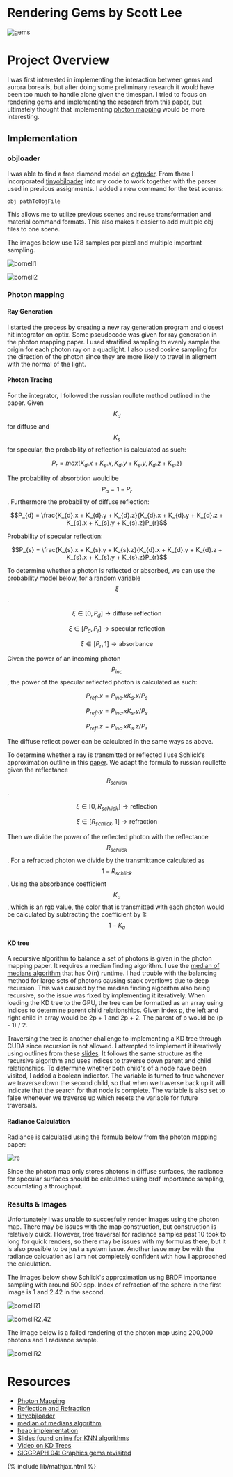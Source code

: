 # Rendering Gems by Scott Lee
![gems](images/gems.jpeg)

# Project Overview

I was first interested in implementing the interaction between gems and aurora borealis, but after doing some preliminary research it would have been too much to handle alone given the timespan. I tried to  focus on rendering gems and implementing the research from this [paper](https://dl.acm.org/doi/10.1145/1015706.1015708), but ultimately thought that implementing [photon mapping](https://graphics.stanford.edu/courses/cs348b-00/course8.pdf) would be more interesting.

## Implementation

### objloader
I was able to find a free diamond model on [cgtrader](https://www.cgtrader.com/free-3d-models/scripts-plugins/modelling/low-poly-diamond-6899deeb-29ce-4d74-aa69-cc5d6418a390). From there I incorporated [tinyobjloader](https://github.com/tinyobjloader/tinyobjloader) into my code to work together with the parser used in previous assignments. I added a new command for the test scenes: 

`obj pathToObjFile`

This allows me to utilize previous scenes and reuse transformation and material command formats. This also makes it easier to add multiple obj files to one scene.

The images below use 128 samples per pixel and multiple important sampling. 

![cornell1](images/cornellRR.png)

![cornell2](images/cornellRR2.png)

### Photon mapping

#### Ray Generation
I started the process by creating a new ray generation program and closest hit integrator on optix. Some pseudocode was given for ray generation in the photon mapping paper. I used stratified sampling to evenly sample the origin for each photon ray on a quadlight. I also used cosine sampling for the direction of the photon since they are more likely to travel in aligment with the normal of the light.

#### Photon Tracing
For the integrator, I followed the russian roullete method outlined in the paper. Given $$K_{d}$$ for diffuse and $$K_{s}$$ for specular, the probability of reflection is calculated as such: 

$$P_{r} = max(K_{d}.x + K_{s}.x, K_{d}.y + K_{s}.y, K_{d}.z + K_{s}.z)$$

The probability of absorbtion would be $$P_{a} = 1 - P_{r}$$. 
Furthermore the probability of diffuse reflection:

$$P_{d} = \frac{K_{d}.x + K_{d}.y + K_{d}.z}{K_{d}.x + K_{d}.y + K_{d}.z + K_{s}.x + K_{s}.y + K_{s}.z}P_{r}$$

Probability of specular reflection:

$$P_{s} = \frac{K_{s}.x + K_{s}.y + K_{s}.z}{K_{d}.x + K_{d}.y + K_{d}.z + K_{s}.x + K_{s}.y + K_{s}.z}P_{r}$$

To determine whether a photon is reflected or absorbed, we can use the probability model below, for a random variable $$\xi$$.

$$\xi\in[0, P_{d}] \rightarrow \text{diffuse reflection}$$

$$\xi\in[P_{d}, P_{r}] \rightarrow \text{specular reflection}$$

$$\xi\in[P_{r}, 1] \rightarrow \text{absorbance}$$

Given the power of an incoming photon $$P_{inc}$$, the power of the specular reflected photon is calculated as such:

$$P_{refl}.x = P_{inc}.x K_{s}.x / P_{s}$$

$$P_{refl}.y = P_{inc}.x K_{s}.y / P_{s}$$

$$P_{refl}.z = P_{inc}.x K_{s}.z / P_{s}$$

The diffuse reflect power can be calculated in the same ways as above. 

To determine whether a ray is transmitted or reflected I use Schlick's approximation outline in this [paper](https://graphics.stanford.edu/courses/cs148-10-summer/docs/2006--degreve--reflection_refraction.pdf). We adapt the formula to russian roullette given the reflectance $$R_{schlick}$$.

$$\xi\in[0, R_{schlick}] \rightarrow \text{reflection}$$

$$\xi\in[R_{schlick}, 1] \rightarrow \text{refraction}$$

Then we divide the power of the reflected photon with the reflectance $$R_{schlick}$$. For a refracted photon we divide by the transmittance calculated as $$1 - R_{schlick}$$. Using the absorbance coefficient $$K_{a}$$, which is an rgb value, the color that is transmitted with each photon would be calculated by subtracting the coefficient by 1: $$1 -K_{a}$$

#### KD tree

A recursive algorithm to balance a set of photons is given in the photon mapping paper. It requires a median finding algorithm. I use the [median of medians algorithm](https://www.youtube.com/watch?v=RItfXpx3SD4) that has O(n) runtime. I had trouble with the balancing method for large sets of photons causing stack overflows due to deep recursion. This was caused by the median finding algorithm also being recursive, so the issue was fixed by implementing it iteratively. When loading the KD tree to the GPU, the tree can be formatted as an array using indices to determine parent child relationships. Given index p, the left and right child in array would be 2p + 1 and 2p + 2. The parent of p would be (p - 1) / 2.

Traversing the tree is another challenge to implementing a KD tree through CUDA since recursion is not allowed. I attempted to implement it iteratively using outlines from these [slides](https://www.colorado.edu/amath/sites/default/files/attached-files/k-d_trees_and_knn_searches.pdf). It follows the same structure as the recursive algorithm and uses indices to traverse down parent and child relationships. To determine whether both child's of a node have been visited, I added a boolean indicator. The variable is turned to true whenever we traverse down the second child, so that when we traverse back up it will indicate that the search for that node is complete. The variable is also set to false whenever we traverse up which resets the variable for future traversals. 

#### Radiance Calculation

Radiance is calculated using the formula below from the photon mapping paper:

![re](images/re.png)

Since the photon map only stores photons in diffuse surfaces, the radiance for specular surfaces should be calculated using brdf importance sampling, accumlating a throughput. 

### Results & Images

Unfortunately I was unable to succesfully render images using the photon map. There may be issues with the map construction, but construction is relatively quick. However, tree traversal for radiance samples past 10 took to long for quick renders, so there may be issues with my formulas there, but it is also possible to be just a system issue. Another issue may be with the radiance calcuation as I am not completely confident with how I approached the calculation. 

The images below show Schlick's approximation using BRDF importance sampling with around 500 spp. Index of refraction of the sphere in the first image is 1 and 2.42 in the second. 

![cornellR1](images/cornellRefraction1.png)

![cornellR2.42](images/cornellRefraction2.42.png)

The image below is a failed rendering of the photon map using 200,000 photons and 1 radiance sample.

![cornellR2](images/cornellRefraction2.png)

# Resources
 - [Photon Mapping](https://graphics.stanford.edu/courses/cs348b-00/course8.pdf)
 - [Reflection and Refraction](https://graphics.stanford.edu/courses/cs148-10-summer/docs/2006--degreve--reflection_refraction.pdf)
 - [tinyobjloader](https://github.com/tinyobjloader/tinyobjloader)
 - [median of medians algorithm](https://www.youtube.com/watch?v=RItfXpx3SD4)
 - [heap implementation](https://algorithmtutor.com/Data-Structures/Tree/Binary-Heaps/)
 - [Slides found online for KNN algorithms](https://www.colorado.edu/amath/sites/default/files/attached-files/k-d_trees_and_knn_searches.pdf)
 - [Video on KD Trees](https://www.youtube.com/watch?v=Glp7THUpGow&ab_channel=StableSort)
 - [SIGGRAPH 04: Graphics gems revisited](https://dl.acm.org/doi/10.1145/1015706.1015708)

{% include lib/mathjax.html %}
